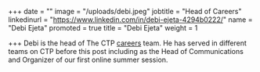 +++
date = ""
image = "/uploads/debi.jpeg"
jobtitle = "Head of Careers"
linkedinurl = "https://www.linkedin.com/in/debi-ejeta-4294b0222/"
name = "Debi Ejeta"
promoted = true
title = "Debi Ejeta"
weight = 1

+++
Debi is the head of The CTP [careers](/services/careers/ "Careers") team. He has served in different teams on CTP before this post including as the Head of Communications and Organizer of our first online summer session.  
